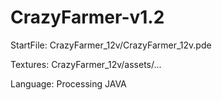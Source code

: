 # CrazyFarmer-v1.2

StartFile: CrazyFarmer_12v/CrazyFarmer_12v.pde

Textures: CrazyFarmer_12v/assets/...

Language: Processing JAVA
